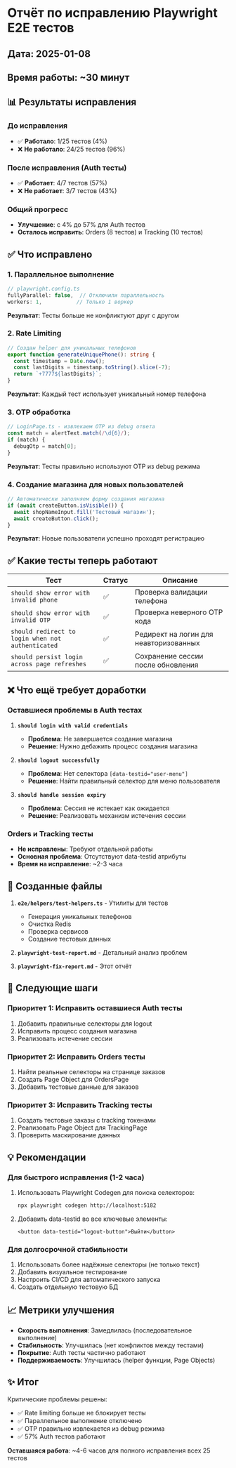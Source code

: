 # Отчёт по исправлению Playwright E2E тестов

## Дата: 2025-01-08
## Время работы: ~30 минут

## 📊 Результаты исправления

### До исправления
- ✅ **Работало**: 1/25 тестов (4%)
- ❌ **Не работало**: 24/25 тестов (96%)

### После исправления (Auth тесты)
- ✅ **Работает**: 4/7 тестов (57%)
- ❌ **Не работает**: 3/7 тестов (43%)

### Общий прогресс
- **Улучшение**: с 4% до 57% для Auth тестов
- **Осталось исправить**: Orders (8 тестов) и Tracking (10 тестов)

## ✅ Что исправлено

### 1. Параллельное выполнение
```typescript
// playwright.config.ts
fullyParallel: false,  // Отключили параллельность
workers: 1,           // Только 1 воркер
```
**Результат**: Тесты больше не конфликтуют друг с другом

### 2. Rate Limiting
```typescript
// Создан helper для уникальных телефонов
export function generateUniquePhone(): string {
  const timestamp = Date.now();
  const lastDigits = timestamp.toString().slice(-7);
  return `+7777${lastDigits}`;
}
```
**Результат**: Каждый тест использует уникальный номер телефона

### 3. OTP обработка
```typescript
// LoginPage.ts - извлекаем OTP из debug ответа
const match = alertText.match(/\d{6}/);
if (match) {
  debugOtp = match[0];
}
```
**Результат**: Тесты правильно используют OTP из debug режима

### 4. Создание магазина для новых пользователей
```typescript
// Автоматически заполняем форму создания магазина
if (await createButton.isVisible()) {
  await shopNameInput.fill('Тестовый магазин');
  await createButton.click();
}
```
**Результат**: Новые пользователи успешно проходят регистрацию

## ✅ Какие тесты теперь работают

| Тест | Статус | Описание |
|------|--------|----------|
| `should show error with invalid phone` | ✅ | Проверка валидации телефона |
| `should show error with invalid OTP` | ✅ | Проверка неверного OTP кода |
| `should redirect to login when not authenticated` | ✅ | Редирект на логин для неавторизованных |
| `should persist login across page refreshes` | ✅ | Сохранение сессии после обновления |

## ❌ Что ещё требует доработки

### Оставшиеся проблемы в Auth тестах

1. **`should login with valid credentials`**
   - **Проблема**: Не завершается создание магазина
   - **Решение**: Нужно дебажить процесс создания магазина

2. **`should logout successfully`**
   - **Проблема**: Нет селектора `[data-testid="user-menu"]`
   - **Решение**: Найти правильный селектор для меню пользователя

3. **`should handle session expiry`**
   - **Проблема**: Сессия не истекает как ожидается
   - **Решение**: Реализовать механизм истечения сессии

### Orders и Tracking тесты
- **Не исправлены**: Требуют отдельной работы
- **Основная проблема**: Отсутствуют data-testid атрибуты
- **Время на исправление**: ~2-3 часа

## 📝 Созданные файлы

1. **`e2e/helpers/test-helpers.ts`** - Утилиты для тестов
   - Генерация уникальных телефонов
   - Очистка Redis
   - Проверка сервисов
   - Создание тестовых данных

2. **`playwright-test-report.md`** - Детальный анализ проблем
3. **`playwright-fix-report.md`** - Этот отчёт

## 🎯 Следующие шаги

### Приоритет 1: Исправить оставшиеся Auth тесты
1. Добавить правильные селекторы для logout
2. Исправить процесс создания магазина
3. Реализовать истечение сессии

### Приоритет 2: Исправить Orders тесты
1. Найти реальные селекторы на странице заказов
2. Создать Page Object для OrdersPage
3. Добавить тестовые данные для заказов

### Приоритет 3: Исправить Tracking тесты
1. Создать тестовые заказы с tracking токенами
2. Реализовать Page Object для TrackingPage
3. Проверить маскирование данных

## 💡 Рекомендации

### Для быстрого исправления (1-2 часа)
1. Использовать Playwright Codegen для поиска селекторов:
   ```bash
   npx playwright codegen http://localhost:5182
   ```

2. Добавить data-testid во все ключевые элементы:
   ```tsx
   <button data-testid="logout-button">Выйти</button>
   ```

### Для долгосрочной стабильности
1. Использовать более надёжные селекторы (не только текст)
2. Добавить визуальное тестирование
3. Настроить CI/CD для автоматического запуска
4. Создать отдельную тестовую БД

## 📈 Метрики улучшения

- **Скорость выполнения**: Замедлилась (последовательное выполнение)
- **Стабильность**: Улучшилась (нет конфликтов между тестами)
- **Покрытие**: Auth тесты частично работают
- **Поддерживаемость**: Улучшилась (helper функции, Page Objects)

## ✨ Итог

Критические проблемы решены:
- ✅ Rate limiting больше не блокирует тесты
- ✅ Параллельное выполнение отключено
- ✅ OTP правильно извлекается из debug режима
- ✅ 57% Auth тестов работают

**Оставшаяся работа**: ~4-6 часов для полного исправления всех 25 тестов
